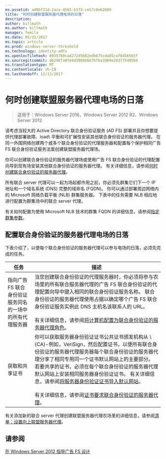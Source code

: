 ```yaml
---
ms.assetid: ad0bf21d-2ace-4565-b1f5-ce57c8eb2689
title: "何时创建联盟服务器代理电场的日落"
description: 
author: billmath
ms.author: billmath
manager: femila
ms.date: 05/31/2017
ms.topic: article
ms.prod: windows-server-threshold
ms.technology: identity-adfs
ms.openlocfilehash: 8935760cad272d5b82edb675cda85caf0456565f
ms.sourcegitcommit: db290fa07e9d50686667bfba3969e20377548504
ms.translationtype: MT
ms.contentlocale: zh-CN
ms.lasthandoff: 12/12/2017
---
```

# <a name="when-to-create-a-federation-server-proxy-farm"></a>何时创建联盟服务器代理电场的日落

>适用于：Windows Server 2016，Windows Server 2012 R2、Windows Server 2012

请考虑当较大的 Active Directory 联合身份验证服务 \(AD FS\) 部署并且你想要提供代理部署故障、load\ 平衡和可扩展性安装其他联合身份验证的服务器代理。 在同一外围网络创建两个或多个联合身份验证的代理服务器和配置每个保护相同广告 FS 联合身份验证服务法案创建联盟服务器代理场。  
  
你可以创建联合身份验证的服务器代理场或使用广告 FS 联合身份验证的代理配置向导到现有场安装其他联合身份验证的服务器代理。 有关详细信息，请参阅[何时创建联合身份验证的服务器代理](When-to-Create-a-Federation-Server-Proxy.md)。  
  
所有联合 server 代理可以一起为场起都作用之前，你必须先群集它们下一个 IP 地址和一个域名系统 \(DNS\) 完整的域命名 \(FQDN\)。 你可以通过部署周边网络内的 Microsoft 网络负载平衡 \(NLB\) 群集服务器。 下表中的任务需要 NLB 相应地进行配置为群集场中的联合 server 代理。  
  
有关如何配置为使用 Microsoft NLB 技术的群集 FQDN 的详细信息，请参阅[指定群集参数](https://go.microsoft.com/fwlink/?linkid=74651)。  
  
## <a name="configuring-federation-server-proxies-for-a-farm"></a>配置联合身份验证的服务器代理电场的日落  
下表介绍了，以便每个联合身份验证的服务器代理可以参与电场的日落，必须先完成的任务。  
  
|任务|描述|  
|--------|---------------|  
|指向广告 FS 联合身份验证服务同名的一场中的所有代理服务器|当您创建联合身份验证的代理服务器时，你必须将参与农场里的所有联合服务器代理的广告 FS 联合身份验证的代理配置向导中键入相同的联合身份验证服务名称。 联合身份验证的服务器代理使用占据以确定哪个广告 FS 联合身份验证服务实例此 DNS 主机名该联系人的 URL。<br /><br />有关详细信息，请参阅[将计算机配置为联合身份验证的服务器代理角色](../../ad-fs/deployment/Configure-a-Computer-for-the-Federation-Server-Proxy-Role.md)。|  
|获取和共享证书|你可以获取服务器身份验证证书公共证书颁发机构从 \ (CA\)-例如，VeriSign，然后配置证书，以便所有联合身份验证的服务器代理服务器每个联合身份验证的服务器代理分享了相同专用同一个证书默认网站上的主要部分。 若要共享的证书，必须在每个联合身份验证的服务器代理默认网站上安装相同服务器身份验证证书。 有关详细信息，请参阅[将服务器身份验证证书导入默认网站](../../ad-fs/deployment/Import-a-Server-Authentication-Certificate-to-the-Default-Web-Site.md)。<br /><br />有关详细信息，请参阅[证书要求联合身份验证的服务器代理](Certificate-Requirements-for-Federation-Server-Proxies.md)。|  
  
有关添加新的联合 server 代理创建联盟服务器代理农场里的详细信息，请参阅[清单：设置向上联盟服务器代理](../../ad-fs/deployment/Checklist--Setting-Up-a-Federation-Server-Proxy.md)。  
  
## <a name="see-also"></a>请参阅
[在 Windows Server 2012 指导广告 FS 设计](AD-FS-Design-Guide-in-Windows-Server-2012.md)
